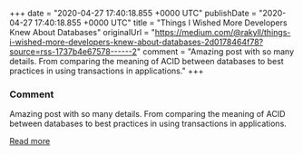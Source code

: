 
+++
date = "2020-04-27 17:40:18.855 +0000 UTC"
publishDate = "2020-04-27 17:40:18.855 +0000 UTC"
title = "Things I Wished More Developers Knew About Databases"
originalUrl = "https://medium.com/@rakyll/things-i-wished-more-developers-knew-about-databases-2d0178464f78?source=rss-1737b4e67578------2"
comment = "Amazing post with so many details. From comparing the meaning of ACID between databases to best practices in using transactions in applications."
+++

### Comment

Amazing post with so many details. From comparing the meaning of ACID between databases to best practices in using transactions in applications.

[Read more](https://medium.com/@rakyll/things-i-wished-more-developers-knew-about-databases-2d0178464f78?source=rss-1737b4e67578------2)
